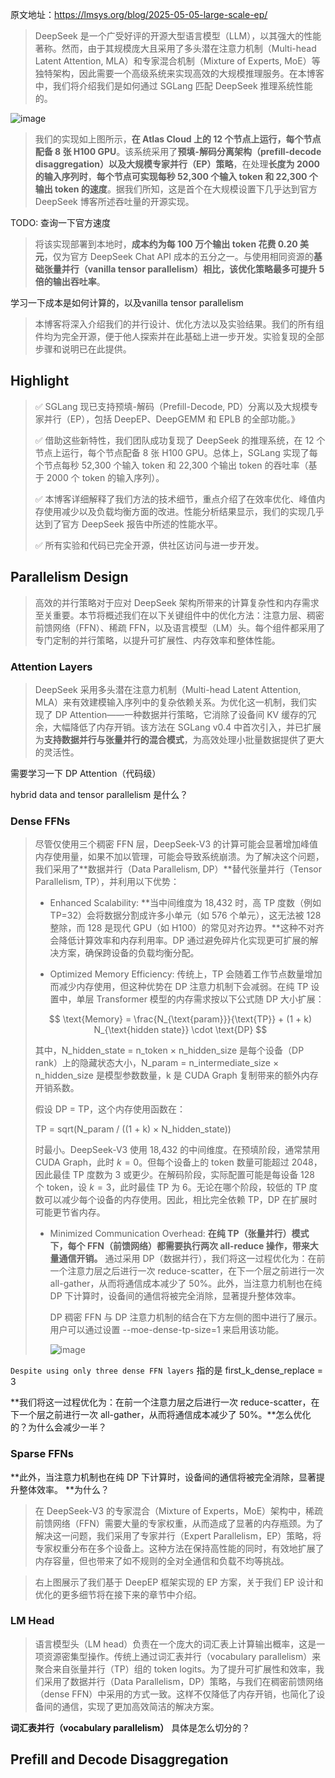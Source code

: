 
原文地址：https://lmsys.org/blog/2025-05-05-large-scale-ep/

> DeepSeek 是一个广受好评的开源大型语言模型（LLM），以其强大的性能著称。然而，由于其规模庞大且采用了多头潜在注意力机制（Multi-head Latent Attention, MLA）和专家混合机制（Mixture of Experts, MoE）等独特架构，因此需要一个高级系统来实现高效的大规模推理服务。在本博客中，我们将介绍我们是如何通过 SGLang 匹配 DeepSeek 推理系统性能的。


![image](https://github.com/user-attachments/assets/084f50cf-8ec5-4c18-9dba-3d15aeafa1b3)


> 我们的实现如上图所示，**在 Atlas Cloud 上的 12 个节点上运行，每个节点配备 8 张 H100 GPU**。该系统采用了**预填-解码分离架构（prefill-decode disaggregation）**以及**大规模专家并行（EP）策略**，在处理**长度为 2000 的输入序列时**，**每个节点可实现每秒 52,300 个输入 token 和 22,300 个输出 token 的速度**。据我们所知，这是首个在大规模设置下几乎达到官方 DeepSeek 博客所述吞吐量的开源实现。

TODO: 查询一下官方速度

> 将该实现部署到本地时，**成本约为每 100 万个输出 token 花费 0.20 美元**，仅为官方 DeepSeek Chat API 成本的五分之一。与使用相同资源的**基础张量并行（vanilla tensor parallelism）相比，该优化策略最多可提升 5 倍的输出吞吐率**。

学习一下成本是如何计算的，以及vanilla tensor parallelism

> 本博客将深入介绍我们的并行设计、优化方法以及实验结果。我们的所有组件均为完全开源，便于他人探索并在此基础上进一步开发。实验复现的全部步骤和说明已在此提供。

## Highlight

> ✅ SGLang 现已支持预填-解码（Prefill-Decode, PD）分离以及大规模专家并行（EP），包括 DeepEP、DeepGEMM 和 EPLB 的全部功能。》
>
> ✅ 借助这些新特性，我们团队成功复现了 DeepSeek 的推理系统，在 12 个节点上运行，每个节点配备 8 张 H100 GPU。总体上，SGLang 实现了每个节点每秒 52,300 个输入 token 和 22,300 个输出 token 的吞吐率（基于 2000 个 token 的输入序列）。
>
> ✅ 本博客详细解释了我们方法的技术细节，重点介绍了在效率优化、峰值内存使用减少以及负载均衡方面的改进。性能分析结果显示，我们的实现几乎达到了官方 DeepSeek 报告中所述的性能水平。
> 
> ✅ 所有实验和代码已完全开源，供社区访问与进一步开发。

## Parallelism Design

> 高效的并行策略对于应对 DeepSeek 架构所带来的计算复杂性和内存需求至关重要。本节将概述我们在以下关键组件中的优化方法：注意力层、稠密前馈网络（FFN）、稀疏 FFN，以及语言模型（LM）头。每个组件都采用了专门定制的并行策略，以提升可扩展性、内存效率和整体性能。



### Attention Layers

> DeepSeek 采用多头潜在注意力机制（Multi-head Latent Attention, MLA）来有效建模输入序列中的复杂依赖关系。为优化这一机制，我们实现了 DP Attention——一种数据并行策略，它消除了设备间 KV 缓存的冗余，大幅降低了内存开销。该方法在 SGLang v0.4 中首次引入，并已扩展为**支持数据并行与张量并行的混合模式**，为高效处理小批量数据提供了更大的灵活性。

需要学习一下 DP Attention（代码级）

hybrid data and tensor parallelism 是什么？

### Dense FFNs


> 尽管仅使用三个稠密 FFN 层，DeepSeek-V3 的计算可能会显著增加峰值内存使用量，如果不加以管理，可能会导致系统崩溃。为了解决这个问题，我们采用了**数据并行（Data Parallelism, DP）**替代张量并行（Tensor Parallelism, TP），并利用以下优势：
>
> - Enhanced Scalability: **当中间维度为 18,432 时，高 TP 度数（例如 TP=32）会将数据分割成许多小单元（如 576 个单元），这无法被 128 整除，而 128 是现代 GPU（如 H100）的常见对齐边界。**这种不对齐会降低计算效率和内存利用率。DP 通过避免碎片化实现更可扩展的解决方案，确保跨设备的负载均衡分配。
>
> - Optimized Memory Efficiency: 传统上，TP 会随着工作节点数量增加而减少内存使用，但这种优势在 DP 注意力机制下会减弱。在纯 TP 设置中，单层 Transformer 模型的内存需求按以下公式随 DP 大小扩展：
>
> $$
> \text{Memory} = \frac{N_{\text{param}}}{\text{TP}} + (1 + k) N_{\text{hidden state}} \cdot \text{DP}
> $$
> 
> 其中，N_hidden_state = n_token × n_hidden_size 是每个设备（DP rank）上的隐藏状态大小，N_param = n_intermediate_size × n_hidden_size 是模型参数数量，k 是 CUDA Graph 复制带来的额外内存开销系数。
> 
> 假设 DP = TP，这个内存使用函数在：
> 
> TP = sqrt(N_param / ((1 + k) × N_hidden_state))
> 
> 时最小。DeepSeek-V3 使用 18,432 的中间维度。在预填阶段，通常禁用 CUDA Graph，此时 $k=0$。但每个设备上的 token 数量可能超过 2048，因此最佳 TP 度数为 3 或更少。在解码阶段，实际配置可能是每设备 128 个 token，设 
> $k=3$，此时最佳 TP 为 6。无论在哪个阶段，较低的 TP 度数可以减少每个设备的内存使用。因此，相比完全依赖 TP，DP 在扩展时可能更节省内存。
>
> - Minimized Communication Overhead: **在纯 TP（张量并行）模式下，每个 FFN（前馈网络）都需要执行两次 all-reduce 操作，带来大量通信开销。** 通过采用 DP（数据并行），我们将这一过程优化为：在前一个注意力层之后进行一次 reduce-scatter，在下一个层之前进行一次 all-gather，从而将通信成本减少了 50%。此外，当注意力机制也在纯 DP 下计算时，设备间的通信将被完全消除，显著提升整体效率。
>
>   DP 稠密 FFN 与 DP 注意力机制的结合在下方左侧的图中进行了展示。用户可以通过设置 --moe-dense-tp-size=1 来启用该功能。
>
>   ![image](https://github.com/user-attachments/assets/4ca264f5-aa6f-4101-80ec-163cf9d03ce2)
>
> 

`Despite using only three dense FFN layers` 指的是 first_k_dense_replace = 3


**我们将这一过程优化为：在前一个注意力层之后进行一次 reduce-scatter，在下一个层之前进行一次 all-gather，从而将通信成本减少了 50%。**怎么优化的？为什么会减少一半？

### Sparse FFNs

**此外，当注意力机制也在纯 DP 下计算时，设备间的通信将被完全消除，显著提升整体效率。 **为什么？

> 在 DeepSeek-V3 的专家混合（Mixture of Experts，MoE）架构中，稀疏前馈网络（FFN）需要大量的专家权重，从而造成了显著的内存瓶颈。为了解决这一问题，我们采用了专家并行（Expert Parallelism，EP）策略，将专家权重分布在多个设备上。这种方法在保持高性能的同时，有效地扩展了内存容量，但也带来了如不规则的全对全通信和负载不均等挑战。

> 右上图展示了我们基于 DeepEP 框架实现的 EP 方案，关于我们 EP 设计和优化的更多细节将在接下来的章节中介绍。

### LM Head

> 语言模型头（LM head）负责在一个庞大的词汇表上计算输出概率，这是一项资源密集型操作。传统上通过词汇表并行（vocabulary parallelism）来聚合来自张量并行（TP）组的 token logits。为了提升可扩展性和效率，我们采用了数据并行（Data Parallelism，DP）策略，与我们在稠密前馈网络（dense FFN）中采用的方式一致。这样不仅降低了内存开销，也简化了设备间的通信，实现了更加高效简洁的解决方案。


**词汇表并行（vocabulary parallelism）** 具体是怎么切分的？

## Prefill and Decode Disaggregation
